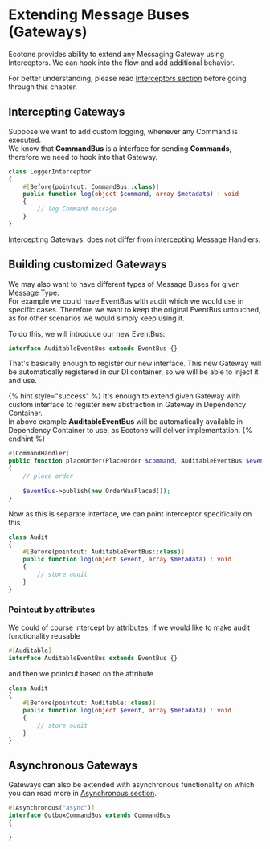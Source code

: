 # Extending Message Buses (Gateways)

Ecotone provides ability to extend any Messaging Gateway using Interceptors. We can hook into the flow and add additional behavior.

For better understanding, please read [Interceptors section](interceptors/) before going through this chapter.

## Intercepting Gateways

Suppose we want to add custom logging, whenever any Command is executed. \
We know that **CommandBus** is a interface for sending **Commands**, therefore we need to hook into that Gateway.

```php
class LoggerInterceptor
{
    #[Before(pointcut: CommandBus::class)]
    public function log(object $command, array $metadata) : void
    {
        // log Command message
    }
}
```

Intercepting Gateways, does not differ from intercepting Message Handlers.

## Building customized Gateways

We may also want to have different types of Message Buses for given Message Type. \
For example we could have EventBus with audit which we would use in specific cases. Therefore we want to keep the original EventBus untouched, as for other scenarios we would simply keep using it.&#x20;

To do this, we will introduce our new EventBus:

```php
interface AuditableEventBus extends EventBus {}
```

That's basically enough to register our new interface. This new Gateway will be automatically registered in our DI container, so we will be able to inject it and use.

{% hint style="success" %}
It's enough to extend given Gateway with custom interface to register new abstraction in  Gateway in Dependency Container. \
In above example **AuditableEventBus** will be automatically available in Dependency Container to use, as Ecotone will deliver implementation.
{% endhint %}

```php
#[CommandHandler]
public function placeOrder(PlaceOrder $command, AuditableEventBus $eventBus)
{
    // place order
    
    $eventBus->publish(new OrderWasPlaced());
}
```

Now as this is separate interface, we can point interceptor specifically on this

```php
class Audit
{
    #[Before(pointcut: AuditableEventBus::class)]
    public function log(object $event, array $metadata) : void
    {
        // store audit
    }
}
```

### Pointcut by attributes

We could of course intercept by attributes, if we would like to make audit functionality reusable

```php
#[Auditable]
interface AuditableEventBus extends EventBus {}
```

and then we pointcut based on the attribute

```php
class Audit
{
    #[Before(pointcut: Auditable::class)]
    public function log(object $event, array $metadata) : void
    {
        // store audit
    }
}
```

## Asynchronous Gateways

Gateways can also be extended with asynchronous functionality on which you can read more in [Asynchronous section](../asynchronous-handling/asynchronous-message-bus-gateways.md).

```php
#[Asynchronous("async")]
interface OutboxCommandBus extends CommandBus
{

}
```
